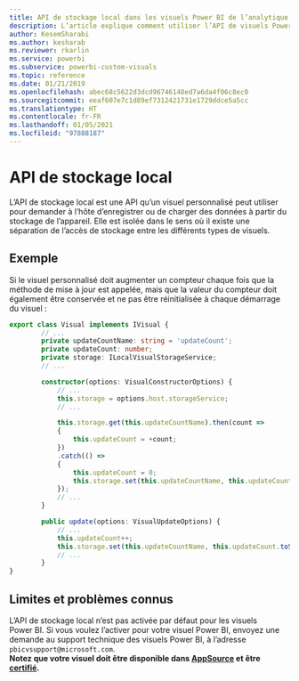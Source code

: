```yaml
---
title: API de stockage local dans les visuels Power BI de l’analytique incorporée Power BI pour de meilleurs insights via la BI incorporée
description: L’article explique comment utiliser l’API de visuels Power BI pour accéder au stockage local du navigateur. Obtenez de meilleurs insights BI incorporés avec l’analytique incorporée Power BI.
author: KesemSharabi
ms.author: kesharab
ms.reviewer: rkarlin
ms.service: powerbi
ms.subservice: powerbi-custom-visuals
ms.topic: reference
ms.date: 01/21/2019
ms.openlocfilehash: abec68c5622d3dcd96746148ed7a6da4f06c8ec0
ms.sourcegitcommit: eeaf607e7c1d89ef7312421731e1729ddce5a5cc
ms.translationtype: HT
ms.contentlocale: fr-FR
ms.lasthandoff: 01/05/2021
ms.locfileid: "97888187"
---
```

# <a name="local-storage-api"></a>API de stockage local

L’API de stockage local est une API qu’un visuel personnalisé peut utiliser pour demander à l’hôte d’enregistrer ou de charger des données à partir du stockage de l’appareil. Elle est isolée dans le sens où il existe une séparation de l’accès de stockage entre les différents types de visuels.

## <a name="sample"></a>Exemple

Si le visuel personnalisé doit augmenter un compteur chaque fois que la méthode de mise à jour est appelée, mais que la valeur du compteur doit également être conservée et ne pas être réinitialisée à chaque démarrage du visuel :

```typescript
export class Visual implements IVisual {
        // ...
        private updateCountName: string = 'updateCount';
        private updateCount: number;
        private storage: ILocalVisualStorageService;
        // ...

        constructor(options: VisualConstructorOptions) {
            // ...
            this.storage = options.host.storageService;
            // ...

            this.storage.get(this.updateCountName).then(count =>
            {
                this.updateCount = +count;
            })
            .catch(() =>
            {
                this.updateCount = 0;
                this.storage.set(this.updateCountName, this.updateCount.toString());
            });
            // ...
        }

        public update(options: VisualUpdateOptions) {
            // ...
            this.updateCount++;
            this.storage.set(this.updateCountName, this.updateCount.toString());
            // ...
        }
}
```

## <a name="known-limitations-and-issues"></a>Limites et problèmes connus

L’API de stockage local n’est pas activée par défaut pour les visuels Power BI. Si vous voulez l’activer pour votre visuel Power BI, envoyez une demande au support technique des visuels Power BI, à l’adresse `pbicvsupport@microsoft.com`.  
**Notez que votre visuel doit être disponible dans [AppSource](https://appsource.microsoft.com/en-us/marketplace/apps?product=power-bi-visuals) et être [certifié](https://powerbi.microsoft.com/en-us/documentation/powerbi-custom-visuals-certified/).**
